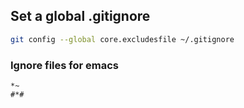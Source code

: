 ## Set a global .gitignore

```bash
git config --global core.excludesfile ~/.gitignore
```

### Ignore files for emacs

```
*~
#*#
```
